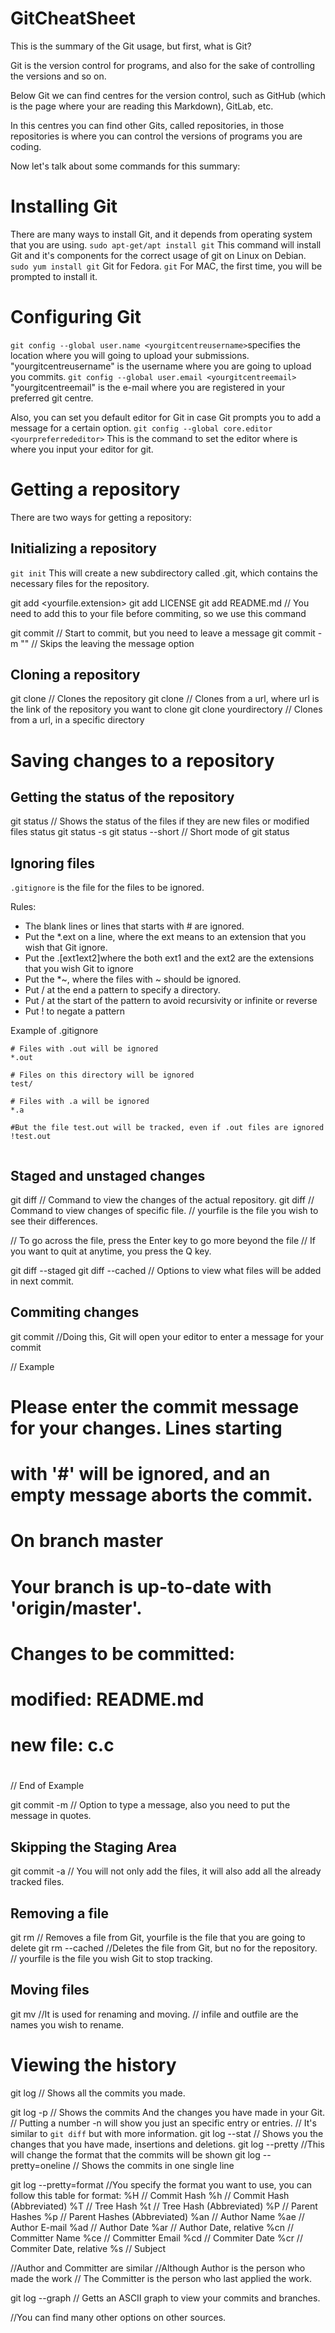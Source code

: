 # GitCheatSheet

This is the summary of the Git usage, but first, what is Git?

Git is the version control for programs, and also for the sake of controlling the versions and so on.

Below Git we can find centres for the version control, such as GitHub (which is the page where your are reading this Markdown), GitLab, etc.

In this centres you can find other Gits, called repositories, in those repositories is where you can control the versions of programs you are coding.

Now let's talk about some commands for this summary:


# Installing Git

There are many ways to install Git, and it depends from operating system that you are using.
```sudo apt-get/apt install git```
This command will install Git and it's components for the correct usage of git on Linux on Debian.
```sudo yum install git```
Git for Fedora.
```git```
For MAC, the first time, you will be prompted to install it.

# Configuring Git

```git config --global user.name <yourgitcentreusername>```specifies the location where you will going to upload your submissions. "yourgitcentreusername" is the username where you are going to upload you commits.
```git config --global user.email <yourgitcentreemail>```
"yourgitcentreemail" is the e-mail where you are registered in your preferred git centre.

Also, you can set you default editor for Git in case Git prompts you to add a message for a certain option.
```git config --global core.editor <yourpreferrededitor>```
This is the command to set the editor where <yourpreferrededitor> is where you input your editor for git.

# Getting a repository

There are two ways for getting a repository:

## Initializing a repository

```git init```
This will create a new subdirectory called .git, which contains the necessary files for the repository.

git add <yourfile.extension>
git add LICENSE
git add README.md
// You need to add this to your file before commiting, so we use this command

git commit // Start to commit, but you need to leave a message
git commit -m "<yourcommitmessage>" // Skips the leaving the message option

## Cloning a repository

git clone // Clones the repository
git clone <url> // Clones from a url, where url is the link of the repository you want to clone
git clone <url> yourdirectory // Clones from a url, in a specific directory

# Saving changes to a repository

## Getting the status of the repository

git status // Shows the status of the files if they are new files or modified files status
git status -s
git status --short
// Short mode of git status

## Ignoring files

```.gitignore``` is the file for the files to be ignored.

Rules:
- The blank lines or lines that starts with # are ignored.
- Put the *.ext on a line, where the ext means to an extension that you wish that Git ignore.
- Put the .[ext1ext2]where the both ext1 and the ext2 are the extensions that you wish Git to ignore
- Put the *~, where the files with ~ should be ignored.
- Put / at the end a pattern to specify a directory.
- Put / at the start of the pattern to avoid recursivity or infinite or reverse 
- Put ! to negate a pattern

Example of .gitignore

```
# Files with .out will be ignored
*.out

# Files on this directory will be ignored
test/

# Files with .a will be ignored
*.a

#But the file test.out will be tracked, even if .out files are ignored
!test.out


```
## Staged and unstaged changes

git diff // Command to view the changes of the actual repository.
git diff <yourfile> // Command to view changes of specific file.
// yourfile is the file you wish to see their differences.

// To go across the file, press the Enter key to go more beyond the file
// If you want to quit at anytime, you press the Q key.


git diff --staged
git diff --cached
// Options to view what files will be added in next commit.


## Commiting changes

git commit //Doing this, Git will open your editor to enter a message for your commit

// Example
# Please enter the commit message for your changes. Lines starting
# with '#' will be ignored, and an empty message aborts the commit.
# On branch master
# Your branch is up-to-date with 'origin/master'.
#
# Changes to be committed:
#	modified:   README.md
#	new file:   c.c
#

// End of Example

git commit -m // Option to type a message, also you need to put the message in quotes.

## Skipping the Staging Area

git commit -a // You will not only add the files, it will also add all the already tracked files.

## Removing a file

git rm <yourfile> // Removes a file from Git, yourfile is the file that you are going to delete
git rm --cached <yourfile> //Deletes the file from Git, but no for the repository.
// yourfile is the file you wish Git to stop tracking.


## Moving files

git mv <infile> <outfile> //It is used for renaming and moving.
// infile and outfile are the names you wish to rename.

# Viewing the history

git log // Shows all the commits you made.

git log -p // Shows the commits And the changes you have made in your Git.
// Putting a number -n will show you just an specific entry or entries. 
// It's similar to ```git diff``` but with more information.
git log --stat // Shows you the changes that you have made, insertions and deletions.
git log --pretty //This will change the format that the commits will be shown
git log --pretty=oneline // Shows the commits in one single line

git log --pretty=format //You specify the format you want to use, you can follow this table for format:
%H // Commit Hash
%h // Commit Hash (Abbreviated)
%T // Tree Hash
%t // Tree Hash (Abbreviated)
%P // Parent Hashes
%p // Parent Hashes (Abbreviated)
%an // Author Name
%ae // Author E-mail
%ad // Author Date
%ar // Author Date, relative
%cn // Committer Name 
%ce // Committer Email
%cd // Commiter Date
%cr // Commiter Date, relative
%s // Subject

//Author and Committer are similar
//Although Author is the person who made the work
// The Committer is the person who last applied the work.

git log --graph // Getts an ASCII graph to view your commits and branches.

//You can find many other options on other sources.


